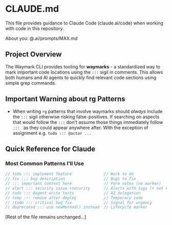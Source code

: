 <!-- ::: tldr Claude Code configuration and development guidelines -->

# CLAUDE.md

This file provides guidance to Claude Code (claude.ai/code) when working with code in this repository.

About you: @.ai/prompts/MAX.md

## Project Overview

The Waymark CLI provides tooling for **waymarks** - a standardized way to mark important code locations using the `:::` sigil in comments. This allows both humans and AI agents to quickly find relevant code sections using simple grep commands.

## Important Warning about rg Patterns

- When writing `rg` patterns that involve waymarks should *always* include the `:::` sigil otherwise risking false-positives. If searching on aspects that would follow the `:::` don't assume those things immediately follow `::: ` as they could appear anywhere after. With the exception of assignment e.g. `todo ::: @actor ...`

## Quick Reference for Claude

### Most Common Patterns I'll Use
```javascript
// todo ::: implement feature              // Work to do
// fix ::: bug description                 // Bugs to fix
// ::: important context here              // Pure notes (no marker)
// alert ::: security issue +security      // Alerts with tags (+ not #)
// todo ::: @agent write tests             // AI delegation
// temp ::: remove after deploy            // Temporary code
// !todo ::: critical bug fix              // Signal for urgency
// deprecated ::: use newMethod() instead  // Lifecycle marker
```

[Rest of the file remains unchanged...]
